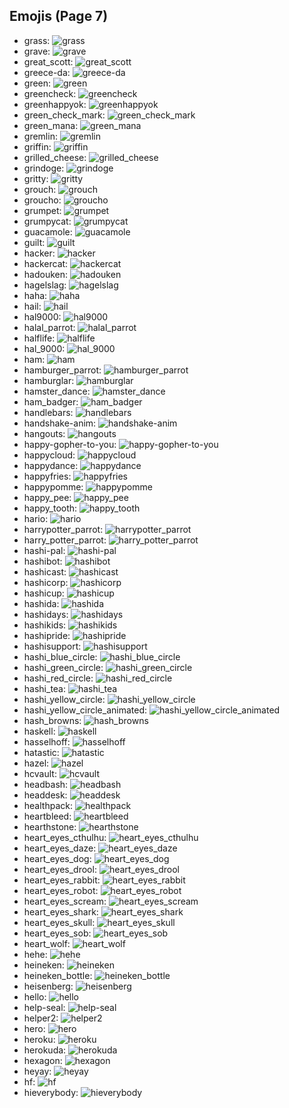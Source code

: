 
## Emojis (Page 7)

* grass: ![grass](output/grass.jpg)
* grave: ![grave](output/grave)
* great_scott: ![great_scott](output/great_scott.png)
* greece-da: ![greece-da](output/greece-da.png)
* green: ![green](output/green)
* greencheck: ![greencheck](output/greencheck)
* greenhappyok: ![greenhappyok](output/greenhappyok.gif)
* green_check_mark: ![green_check_mark](output/green_check_mark)
* green_mana: ![green_mana](output/green_mana.png)
* gremlin: ![gremlin](output/gremlin)
* griffin: ![griffin](output/griffin.png)
* grilled_cheese: ![grilled_cheese](output/grilled_cheese.png)
* grindoge: ![grindoge](output/grindoge)
* gritty: ![gritty](output/gritty.png)
* grouch: ![grouch](output/grouch.jpg)
* groucho: ![groucho](output/groucho.png)
* grumpet: ![grumpet](output/grumpet.png)
* grumpycat: ![grumpycat](output/grumpycat.png)
* guacamole: ![guacamole](output/guacamole.png)
* guilt: ![guilt](output/guilt.jpg)
* hacker: ![hacker](output/hacker.png)
* hackercat: ![hackercat](output/hackercat.png)
* hadouken: ![hadouken](output/hadouken.jpg)
* hagelslag: ![hagelslag](output/hagelslag.png)
* haha: ![haha](output/haha.png)
* hail: ![hail](output/hail.png)
* hal9000: ![hal9000](output/hal9000.png)
* halal_parrot: ![halal_parrot](output/halal_parrot.gif)
* halflife: ![halflife](output/halflife.png)
* hal_9000: ![hal_9000](output/hal_9000.png)
* ham: ![ham](output/ham.png)
* hamburger_parrot: ![hamburger_parrot](output/hamburger_parrot.gif)
* hamburglar: ![hamburglar](output/hamburglar.gif)
* hamster_dance: ![hamster_dance](output/hamster_dance.gif)
* ham_badger: ![ham_badger](output/ham_badger.png)
* handlebars: ![handlebars](output/handlebars.png)
* handshake-anim: ![handshake-anim](output/handshake-anim.gif)
* hangouts: ![hangouts](output/hangouts.png)
* happy-gopher-to-you: ![happy-gopher-to-you](output/happy-gopher-to-you.jpg)
* happycloud: ![happycloud](output/happycloud.png)
* happydance: ![happydance](output/happydance.gif)
* happyfries: ![happyfries](output/happyfries)
* happypomme: ![happypomme](output/happypomme.png)
* happy_pee: ![happy_pee](output/happy_pee.png)
* happy_tooth: ![happy_tooth](output/happy_tooth.png)
* hario: ![hario](output/hario.jpg)
* harrypotter_parrot: ![harrypotter_parrot](output/harrypotter_parrot.gif)
* harry_potter_parrot: ![harry_potter_parrot](output/harry_potter_parrot.gif)
* hashi-pal: ![hashi-pal](output/hashi-pal.png)
* hashibot: ![hashibot](output/hashibot.png)
* hashicast: ![hashicast](output/hashicast.png)
* hashicorp: ![hashicorp](output/hashicorp.png)
* hashicup: ![hashicup](output/hashicup.png)
* hashida: ![hashida](output/hashida.png)
* hashidays: ![hashidays](output/hashidays.png)
* hashikids: ![hashikids](output/hashikids.png)
* hashipride: ![hashipride](output/hashipride.png)
* hashisupport: ![hashisupport](output/hashisupport.png)
* hashi_blue_circle: ![hashi_blue_circle](output/hashi_blue_circle.png)
* hashi_green_circle: ![hashi_green_circle](output/hashi_green_circle.png)
* hashi_red_circle: ![hashi_red_circle](output/hashi_red_circle.png)
* hashi_tea: ![hashi_tea](output/hashi_tea.png)
* hashi_yellow_circle: ![hashi_yellow_circle](output/hashi_yellow_circle.png)
* hashi_yellow_circle_animated: ![hashi_yellow_circle_animated](output/hashi_yellow_circle_animated.gif)
* hash_browns: ![hash_browns](output/hash_browns.png)
* haskell: ![haskell](output/haskell.png)
* hasselhoff: ![hasselhoff](output/hasselhoff.jpg)
* hatastic: ![hatastic](output/hatastic.jpg)
* hazel: ![hazel](output/hazel.png)
* hcvault: ![hcvault](output/hcvault.png)
* headbash: ![headbash](output/headbash.gif)
* headdesk: ![headdesk](output/headdesk.gif)
* healthpack: ![healthpack](output/healthpack.png)
* heartbleed: ![heartbleed](output/heartbleed.png)
* hearthstone: ![hearthstone](output/hearthstone.png)
* heart_eyes_cthulhu: ![heart_eyes_cthulhu](output/heart_eyes_cthulhu.png)
* heart_eyes_daze: ![heart_eyes_daze](output/heart_eyes_daze.png)
* heart_eyes_dog: ![heart_eyes_dog](output/heart_eyes_dog.png)
* heart_eyes_drool: ![heart_eyes_drool](output/heart_eyes_drool.png)
* heart_eyes_rabbit: ![heart_eyes_rabbit](output/heart_eyes_rabbit.png)
* heart_eyes_robot: ![heart_eyes_robot](output/heart_eyes_robot.png)
* heart_eyes_scream: ![heart_eyes_scream](output/heart_eyes_scream.png)
* heart_eyes_shark: ![heart_eyes_shark](output/heart_eyes_shark.png)
* heart_eyes_skull: ![heart_eyes_skull](output/heart_eyes_skull.png)
* heart_eyes_sob: ![heart_eyes_sob](output/heart_eyes_sob.png)
* heart_wolf: ![heart_wolf](output/heart_wolf.png)
* hehe: ![hehe](output/hehe.png)
* heineken: ![heineken](output/heineken.png)
* heineken_bottle: ![heineken_bottle](output/heineken_bottle)
* heisenberg: ![heisenberg](output/heisenberg.jpg)
* hello: ![hello](output/hello.jpg)
* help-seal: ![help-seal](output/help-seal.png)
* helper2: ![helper2](output/helper2.png)
* hero: ![hero](output/hero.png)
* heroku: ![heroku](output/heroku.png)
* herokuda: ![herokuda](output/herokuda.png)
* hexagon: ![hexagon](output/hexagon.png)
* heyay: ![heyay](output/heyay.png)
* hf: ![hf](output/hf.gif)
* hieverybody: ![hieverybody](output/hieverybody.png)
